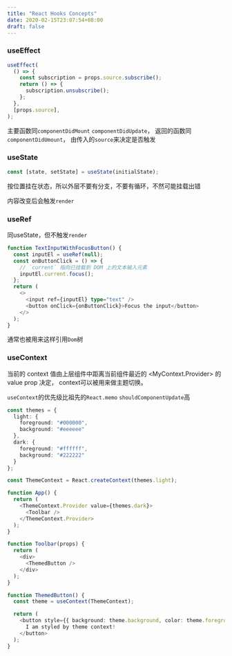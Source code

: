 ```yaml
---
title: "React Hooks Concepts"
date: 2020-02-15T23:07:54+08:00
draft: false
---
```



### useEffect


```javascript
useEffect(
  () => {
    const subscription = props.source.subscribe();
    return () => {
      subscription.unsubscribe();
    };
  },
  [props.source],
);
```

主要函数同`componentDidMount` `componentDidUpdate`，
返回的函数同`componentDidUmount`，
由传入的`source`来决定是否触发

### useState

```javascript
const [state, setState] = useState(initialState);
```
按位置挂在状态，所以外层不要有分支，不要有循环，不然可能挂载出错

内容改变后会触发`render`

### useRef

同useState，但不触发`render`

```typescript jsx
function TextInputWithFocusButton() {
  const inputEl = useRef(null);
  const onButtonClick = () => {
    // `current` 指向已挂载到 DOM 上的文本输入元素
    inputEl.current.focus();
  };
  return (
    <>
      <input ref={inputEl} type="text" />
      <button onClick={onButtonClick}>Focus the input</button>
    </>
  );
}
```

通常也被用来这样引用`Dom`树

### useContext

当前的 context 值由上层组件中距离当前组件最近的 <MyContext.Provider> 的 value prop 决定，
context可以被用来做主题切换。

`useContext`的优先级比祖先的`React.memo` `shouldComponentUpdate`高

```typescript jsx
const themes = {
  light: {
    foreground: "#000000",
    background: "#eeeeee"
  },
  dark: {
    foreground: "#ffffff",
    background: "#222222"
  }
};

const ThemeContext = React.createContext(themes.light);

function App() {
  return (
    <ThemeContext.Provider value={themes.dark}>
      <Toolbar />
    </ThemeContext.Provider>
  );
}

function Toolbar(props) {
  return (
    <div>
      <ThemedButton />
    </div>
  );
}

function ThemedButton() {
  const theme = useContext(ThemeContext);

  return (
    <button style={{ background: theme.background, color: theme.foreground }}>
      I am styled by theme context!
    </button>
  );
}
```